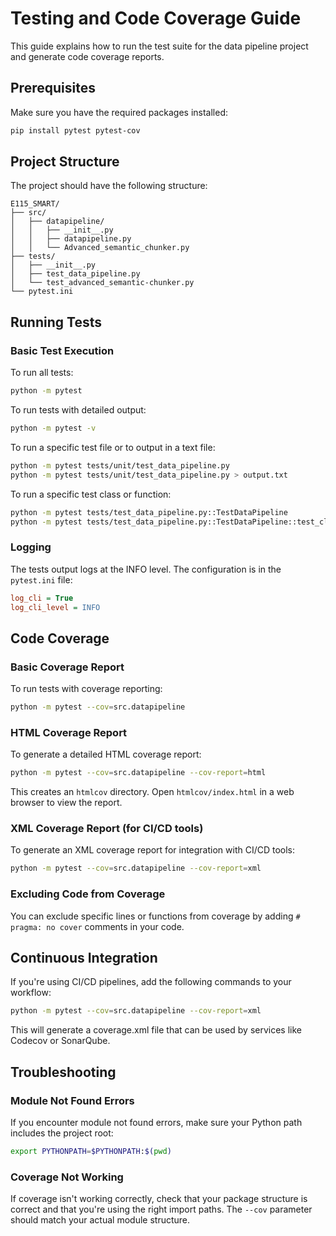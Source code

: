 # Testing and Code Coverage Guide

This guide explains how to run the test suite for the data pipeline project and generate code coverage reports.

## Prerequisites

Make sure you have the required packages installed:

```bash
pip install pytest pytest-cov
```

## Project Structure

The project should have the following structure:

```
E115_SMART/
├── src/
│   ├── datapipeline/
│   │   ├── __init__.py
│   │   ├── datapipeline.py
│   │   └── Advanced_semantic_chunker.py
├── tests/
│   ├── __init__.py
│   ├── test_data_pipeline.py
│   └── test_advanced_semantic-chunker.py
└── pytest.ini
```

## Running Tests

### Basic Test Execution

To run all tests:

```bash
python -m pytest
```

To run tests with detailed output:

```bash
python -m pytest -v
```

To run a specific test file or to output in a text file:

```bash
python -m pytest tests/unit/test_data_pipeline.py
python -m pytest tests/unit/test_data_pipeline.py > output.txt
```

To run a specific test class or function:

```bash
python -m pytest tests/test_data_pipeline.py::TestDataPipeline
python -m pytest tests/test_data_pipeline.py::TestDataPipeline::test_clean_chunks
```

### Logging

The tests output logs at the INFO level. The configuration is in the `pytest.ini` file:

```ini
log_cli = True
log_cli_level = INFO
```

## Code Coverage

### Basic Coverage Report

To run tests with coverage reporting:

```bash
python -m pytest --cov=src.datapipeline
```

### HTML Coverage Report

To generate a detailed HTML coverage report:

```bash
python -m pytest --cov=src.datapipeline --cov-report=html
```

This creates an `htmlcov` directory. Open `htmlcov/index.html` in a web browser to view the report.

### XML Coverage Report (for CI/CD tools)

To generate an XML coverage report for integration with CI/CD tools:

```bash
python -m pytest --cov=src.datapipeline --cov-report=xml
```

### Excluding Code from Coverage

You can exclude specific lines or functions from coverage by adding `# pragma: no cover` comments in your code.

## Continuous Integration

If you're using CI/CD pipelines, add the following commands to your workflow:

```bash
python -m pytest --cov=src.datapipeline --cov-report=xml
```

This will generate a coverage.xml file that can be used by services like Codecov or SonarQube.

## Troubleshooting

### Module Not Found Errors

If you encounter module not found errors, make sure your Python path includes the project root:

```bash
export PYTHONPATH=$PYTHONPATH:$(pwd)
```

### Coverage Not Working

If coverage isn't working correctly, check that your package structure is correct and that you're using the right import paths. The `--cov` parameter should match your actual module structure.
